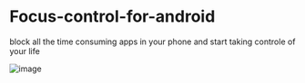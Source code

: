 # Focus-control-for-android
block all the time consuming apps in your phone and start taking controle of your life


![image](https://github.com/user-attachments/assets/b556c6d8-e7e4-4f4a-b6fb-8904e65189e7)
